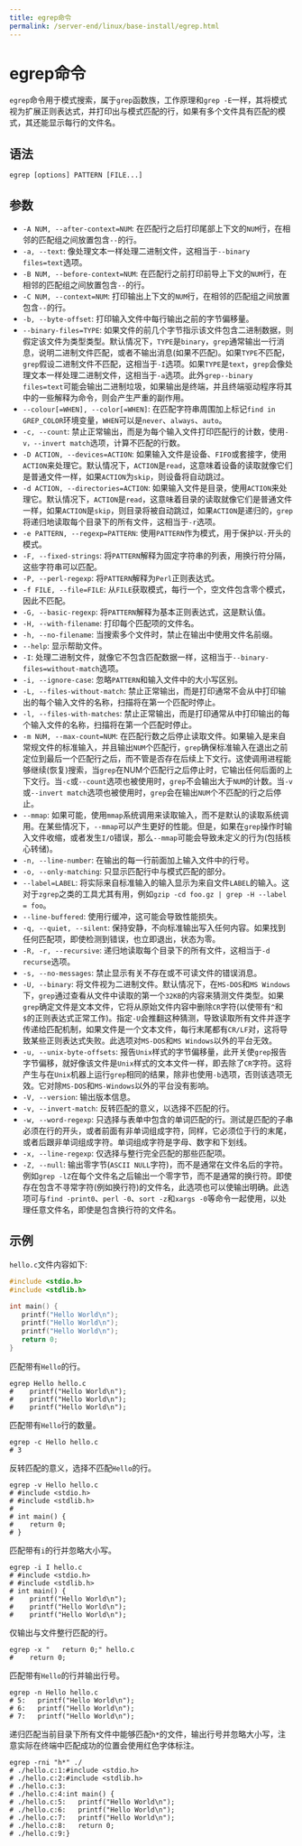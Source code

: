 ```yaml
---
title: egrep命令
permalink: /server-end/linux/base-install/egrep.html
---
```

  

# egrep命令

`egrep`命令用于模式搜索，属于`grep`函数族，工作原理和`grep -E`一样，其将模式视为扩展正则表达式，并打印出与模式匹配的行，如果有多个文件具有匹配的模式，其还能显示每行的文件名。

## 语法

```shell
egrep [options] PATTERN [FILE...]
```

## 参数

- `-A NUM, --after-context=NUM`: 在匹配行之后打印尾部上下文的`NUM`行，在相邻的匹配组之间放置包含`--`的行。
- `-a, --text`: 像处理文本一样处理二进制文件，这相当于`--binary files=text`选项。
- `-B NUM, --before-context=NUM`: 在匹配行之前打印前导上下文的`NUM`行，在相邻的匹配组之间放置包含`--`的行。
- `-C NUM, --context=NUM`: 打印输出上下文的`NUM`行，在相邻的匹配组之间放置包含`--`的行。
- `-b, --byte-offset`: 打印输入文件中每行输出之前的字节偏移量。
- `--binary-files=TYPE`: 如果文件的前几个字节指示该文件包含二进制数据，则假定该文件为类型类型。默认情况下，`TYPE`是`binary`，`grep`通常输出一行消息，说明二进制文件匹配，或者不输出消息(如果不匹配)。如果`TYPE`不匹配，`grep`假设二进制文件不匹配，这相当于`-I`选项。如果`TYPE`是`text`，`grep`会像处理文本一样处理二进制文件，这相当于`-a`选项。此外`grep--binary files=text`可能会输出二进制垃圾，如果输出是终端，并且终端驱动程序将其中的一些解释为命令，则会产生严重的副作用。
- `--colour[=WHEN], --color[=WHEN]`: 在匹配字符串周围加上标记`find in GREP_COLOR`环境变量，`WHEN`可以是`never`、`always`、`auto`。
- `-c, --count`: 禁止正常输出，而是为每个输入文件打印匹配行的计数，使用`-v，--invert match`选项，计算不匹配的行数。
- `-D ACTION, --devices=ACTION`: 如果输入文件是设备、`FIFO`或套接字，使用`ACTION`来处理它。默认情况下，`ACTION`是`read`，这意味着设备的读取就像它们是普通文件一样，如果`ACTION`为`skip`，则设备将自动跳过。
- `-d ACTION, --directories=ACTION`: 如果输入文件是目录，使用`ACTION`来处理它。默认情况下，`ACTION`是`read`，这意味着目录的读取就像它们是普通文件一样，如果`ACTION`是`skip`，则目录将被自动跳过，如果`ACTION`是递归的，`grep`将递归地读取每个目录下的所有文件，这相当于`-r`选项。
- `-e PATTERN, --regexp=PATTERN`: 使用`PATTERN`作为模式，用于保护以`-`开头的模式。
- `-F, --fixed-strings`: 将`PATTERN`解释为固定字符串的列表，用换行符分隔，这些字符串可以匹配。
- `-P, --perl-regexp`: 将`PATTERN`解释为`Perl`正则表达式。
- `-f FILE, --file=FILE`: 从`FILE`获取模式，每行一个，空文件包含零个模式，因此不匹配。
- `-G, --basic-regexp`: 将`PATTERN`解释为基本正则表达式，这是默认值。
- `-H, --with-filename`: 打印每个匹配项的文件名。
- `-h, --no-filename`: 当搜索多个文件时，禁止在输出中使用文件名前缀。
- `--help`: 显示帮助文件。
- `-I`: 处理二进制文件，就像它不包含匹配数据一样，这相当于`--binary-files=without-match`选项。
- `-i, --ignore-case`: 忽略`PATTERN`和输入文件中的大小写区别。
- `-L, --files-without-match`: 禁止正常输出，而是打印通常不会从中打印输出的每个输入文件的名称，扫描将在第一个匹配时停止。
- `-l, --files-with-matches`: 禁止正常输出，而是打印通常从中打印输出的每个输入文件的名称，扫描将在第一个匹配时停止。
- `-m NUM, --max-count=NUM`: 在匹配行数之后停止读取文件。如果输入是来自常规文件的标准输入，并且输出`NUM`个匹配行，`grep`确保标准输入在退出之前定位到最后一个匹配行之后，而不管是否存在后续上下文行。这使调用进程能够继续(恢复)搜索，当`grep`在NUM个匹配行之后停止时，它输出任何后面的上下文行。当`-c`或`--count`选项也被使用时，`grep`不会输出大于`NUM`的计数。当`-v`或`--invert match`选项也被使用时，`grep`会在输出`NUM`个不匹配的行之后停止。
- `--mmap`: 如果可能，使用`mmap`系统调用来读取输入，而不是默认的读取系统调用。在某些情况下，`--mmap`可以产生更好的性能。但是，如果在`grep`操作时输入文件收缩，或者发生`I/O`错误，那么`--mmap`可能会导致未定义的行为(包括核心转储)。
- `-n, --line-number`: 在输出的每一行前面加上输入文件中的行号。
- `-o, --only-matching`: 只显示匹配行中与模式匹配的部分。
- `--label=LABEL`: 将实际来自标准输入的输入显示为来自文件`LABEL`的输入。这对于`zgrep`之类的工具尤其有用，例如`gzip -cd foo.gz | grep -H --label = foo`。
- `--line-buffered`: 使用行缓冲，这可能会导致性能损失。
- `-q, --quiet, --silent`: 保持安静，不向标准输出写入任何内容。如果找到任何匹配项，即使检测到错误，也立即退出，状态为零。
- `-R, -r, --recursive`: 递归地读取每个目录下的所有文件，这相当于`-d recurse`选项。
- `-s, --no-messages`: 禁止显示有关不存在或不可读文件的错误消息。
- `-U, --binary`: 将文件视为二进制文件。默认情况下，在`MS-DOS`和`MS Windows`下，`grep`通过查看从文件中读取的第一个`32KB`的内容来猜测文件类型。如果`grep`确定文件是文本文件，它将从原始文件内容中删除`CR`字符(以使带有`^`和`$`的正则表达式正常工作)。指定`-U`会推翻这种猜测，导致读取所有文件并逐字传递给匹配机制，如果文件是一个文本文件，每行末尾都有`CR/LF`对，这将导致某些正则表达式失败。此选项对`MS-DOS`和`MS Windows`以外的平台无效。
- `-u, --unix-byte-offsets`: 报告`Unix`样式的字节偏移量，此开关使`grep`报告字节偏移，就好像该文件是`Unix`样式的文本文件一样，即去除了`CR`字符。这将产生与在`Unix`机器上运行`grep`相同的结果，除非也使用`-b`选项，否则该选项无效。它对除`MS-DOS`和`MS-Windows`以外的平台没有影响。
- `-V, --version`: 输出版本信息。
- `-v, --invert-match`: 反转匹配的意义，以选择不匹配的行。
- `-w, --word-regexp`: 只选择与表单中包含的单词匹配的行。测试是匹配的子串必须在行的开头，或者前面有非单词组成字符，同样，它必须位于行的末尾，或者后跟非单词组成字符。单词组成字符是字母、数字和下划线。
- `-x, --line-regexp`: 仅选择与整行完全匹配的那些匹配项。
- `-Z, --null`: 输出零字节(`ASCII NULL`字符)，而不是通常在文件名后的字符。例如`grep -lZ`在每个文件名之后输出一个零字节，而不是通常的换行符。即使存在包含不寻常字符(例如换行符)的文件名，此选项也可以使输出明确。此选项可与`find -print0`、`perl -0`、`sort -z`和`xargs -0`等命令一起使用，以处理任意文件名，即使是包含换行符的文件名。

## 示例

`hello.c`文件内容如下:

```c
#include <stdio.h>
#include <stdlib.h>

int main() {
   printf("Hello World\n");
   printf("Hello World\n");
   printf("Hello World\n");
   return 0;
}
```

匹配带有`Hello`的行。

```shell
egrep Hello hello.c
#    printf("Hello World\n");
#    printf("Hello World\n");
#    printf("Hello World\n");
```

匹配带有`Hello`行的数量。

```shell
egrep -c Hello hello.c
# 3
```

反转匹配的意义，选择不匹配`Hello`的行。

```shell
egrep -v Hello hello.c
# #include <stdio.h>
# #include <stdlib.h>
#
# int main() {
#    return 0;
# }
```

匹配带有`i`的行并忽略大小写。

```shell
egrep -i I hello.c
# #include <stdio.h>
# #include <stdlib.h>
# int main() {
#    printf("Hello World\n");
#    printf("Hello World\n");
#    printf("Hello World\n");
```

仅输出与文件整行匹配的行。

```shell
egrep -x "   return 0;" hello.c
#    return 0;
```

匹配带有`Hello`的行并输出行号。

```shell
egrep -n Hello hello.c
# 5:   printf("Hello World\n");
# 6:   printf("Hello World\n");
# 7:   printf("Hello World\n");
```

递归匹配当前目录下所有文件中能够匹配`h*`的文件，输出行号并忽略大小写，注意实际在终端中匹配成功的位置会使用红色字体标注。

```shell
egrep -rni "h*" ./
# ./hello.c:1:#include <stdio.h>
# ./hello.c:2:#include <stdlib.h>
# ./hello.c:3:
# ./hello.c:4:int main() {
# ./hello.c:5:   printf("Hello World\n");
# ./hello.c:6:   printf("Hello World\n");
# ./hello.c:7:   printf("Hello World\n");
# ./hello.c:8:   return 0;
# ./hello.c:9:}
```
